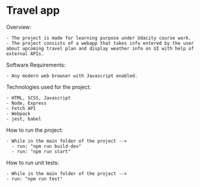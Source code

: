 # Travel app

Overview: 

    - The project is made for learning purpose under Udacity course work.
    - The project consists of a webapp that takes info entered by the user about upcoming travel plan and display weather info on UI with help of external APIs.
    
Software Requirements:

    - Any modern web browser with Javascript enabled.

Technologies used for the project:
    
    - HTML, SCSS, Javascript
    - Node, Express
    - Fetch API
    - Webpack
    - jest, babel
    
How to run the project:

    - While in the main folder of the project --> 
      - run: "npm run build-dev"
      - run: "npm run start"

How to run unit tests:

    - While in the main folder of the project --> 
    - run: "npm run test"